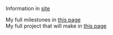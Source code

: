 Information in [site](https://misilelaboratory.chizstudio.com)

My full milestones in [this page](https://github.com/users/MisileLab/projects/2)  
My full project that will make in [this page](https://github.com/users/MisileLab/projects/3)
